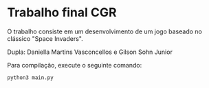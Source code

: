 # Trabalho final CGR

O trabalho consiste em um desenvolvimento de um jogo baseado no clássico "Space Invaders".

Dupla: Daniella Martins Vasconcellos e Gilson Sohn Junior

Para compilação, execute o seguinte comando:

`python3 main.py`
